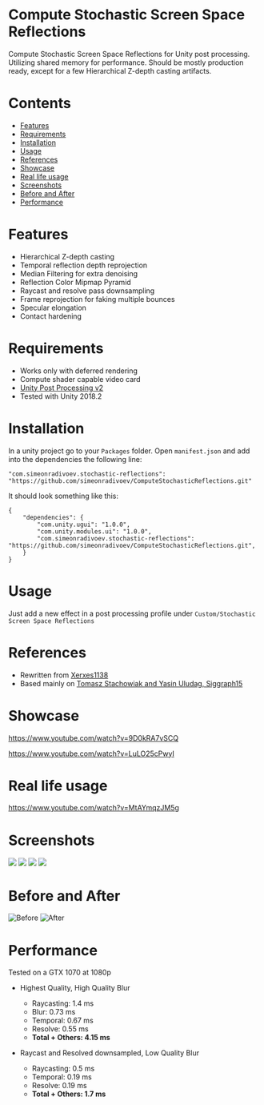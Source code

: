 # Compute Stochastic Screen Space Reflections
Compute Stochastic Screen Space Reflections for Unity post processing. Utilizing shared memory for performance.
Should be mostly production ready, except for a few Hierarchical Z-depth casting artifacts.

# Contents
* [Features](#Features)
* [Requirements](#Requirements)
* [Installation](#Installation)
* [Usage](#Usage)
* [References](#References)
* [Showcase](#Showcase)
* [Real life usage](#Real-life-usage)
* [Screenshots](#Screenshots)
* [Before and After](#Before-and-After)
* [Performance](#Performance)

# Features
* Hierarchical Z-depth casting
* Temporal reflection depth reprojection
* Median Filtering for extra denoising
* Reflection Color Mipmap Pyramid
* Raycast and resolve pass downsampling
* Frame reprojection for faking multiple bounces
* Specular elongation
* Contact hardening

# Requirements
* Works only with deferred rendering
* Compute shader capable video card
* [Unity Post Processing v2](https://github.com/Unity-Technologies/PostProcessing)
* Tested with Unity 2018.2

# Installation
In a unity project go to your `Packages` folder. Open `manifest.json` and add into the dependencies the following line: 

```
"com.simeonradivoev.stochastic-reflections": "https://github.com/simeonradivoev/ComputeStochasticReflections.git"
```

It should look something like this:

```
{
    "dependencies": {
        "com.unity.ugui": "1.0.0",
        "com.unity.modules.ui": "1.0.0",
        "com.simeonradivoev.stochastic-reflections": "https://github.com/simeonradivoev/ComputeStochasticReflections.git",
    } 
}
```

# Usage
Just add a new effect in a post processing profile under `Custom/Stochastic Screen Space Reflections`

# References
* Rewritten from [Xerxes1138](https://github.com/Xerxes1138/StochasticScreenSpaceReflection)
* Based mainly on [Tomasz Stachowiak and Yasin Uludag, Siggraph15](https://www.ea.com/frostbite/news/stochastic-screen-space-reflections)

# Showcase
https://www.youtube.com/watch?v=9D0kRA7vSCQ

https://www.youtube.com/watch?v=LuLO25cPwyI

# Real life usage
https://www.youtube.com/watch?v=MtAYmqzJM5g

# Screenshots

![](https://i.imgur.com/Fxfu70R.png)
![](https://i.imgur.com/C37mrdB.png)
![](https://i.imgur.com/QcsCOpf.png)
![](https://i.imgur.com/4NefLT8.png)

# Before and After
![Before](https://i.imgur.com/DzvKm5I.png) ![After](https://i.imgur.com/Ua2Ng1R.png)

# Performance
Tested on a GTX 1070 at 1080p

* Highest Quality, High Quality Blur
	* Raycasting: 1.4 ms
	* Blur: 0.73 ms
	* Temporal: 0.67 ms
	* Resolve: 0.55 ms
	* **Total + Others: 4.15 ms**

* Raycast and Resolved downsampled, Low Quality Blur
	* Raycasting: 0.5 ms
	* Temporal: 0.19 ms
	* Resolve: 0.19 ms
	* **Total + Others: 1.7 ms**
